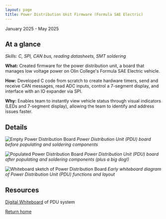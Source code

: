```yaml
---
layout: page
title: Power Distribution Unit Firmware (Formula SAE Electric)
---
```


January 2025 - May 2025

## At a glance

_Skills: C, SPI, CAN bus, reading datasheets, SMT soldering_

**What:** Created firmware for the power distribution unit, a board that manages low voltage power on Olin College's Formula SAE Electric vehicle.

**How:** Developed C code from scratch to create hardware timers, send and receive CAN messages, read ADC inputs, control a 7-segment display, and interface with an IO expander via SPI.

**Why:** Enables team to instantly view vehicle status through visual indicators (LEDs and 7-segment display), allowing the team to identify and address issues faster.

## Details

![Empty Power Distribution Board]({{site.url}}/assts/images/pdu-1.jpg)
_Power Distribution Unit (PDU) board before populating and soldering components_

![Populated Power Distribution Board]({{site.url}}/assts/images/pdu-2.jpg)
_Power Distribution Unit (PDU) board after populating and soldering components (plus a big dog!)_

![Whiteboard sketch of Power Distribution Board]({{site.url}}/assts/images/pdu-3.webp)
_Early whiteboard diagram of Power Distribution Unit (PDU) functions and layout_

## Resources

<p><a href="https://miro.com/app/board/uXjVIaUf1E4=/" target="_blank">Digital Whiteboard</a> of PDU system</p>

[Return home]({{site.url}})

